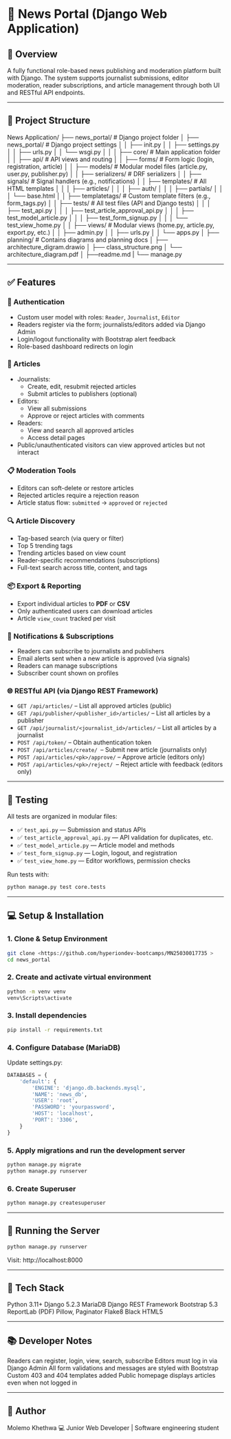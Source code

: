 # 📰 News Portal (Django Web Application)

## 📌 Overview
A fully functional role-based news publishing and moderation platform built with Django. The system supports journalist submissions, editor moderation, reader subscriptions, and article management through both UI and RESTful API endpoints.

---

## 📁 Project Structure
News Application/
├── news_portal/ # Django project folder
│ ├── news_portal/ # Django project settings
│ │ ├── init.py
│ │ ├── settings.py
│ │ ├── urls.py
│ │ └── wsgi.py
│ │
│ ├── core/ # Main application folder
│ │ ├── api/ # API views and routing
│ │ ├── forms/ # Form logic (login, registration, article)
│ │ ├── models/ # Modular model files (article.py, user.py, publisher.py)
│ │ ├── serializers/ # DRF serializers
│ │ ├── signals/ # Signal handlers (e.g., notifications)
│ │ ├── templates/ # All HTML templates
│ │ │ ├── articles/
│ │ │ ├── auth/
│ │ │ ├── partials/
│ │ │ └── base.html
│ │ ├── templatetags/ # Custom template filters (e.g., form_tags.py)
│ │ ├── tests/ # All test files (API and Django tests)
│ │ │ ├── test_api.py
│ │ │ ├── test_article_approval_api.py
│ │ │ ├── test_model_article.py
│ │ │ ├── test_form_signup.py
│ │ │ └── test_view_home.py
│ │ ├── views/ # Modular views (home.py, article.py, export.py, etc.)
│ │ ├── admin.py
│ │ ├── urls.py
│ │ └── apps.py
│
├── planning/ # Contains diagrams and planning docs
│ ├── architecture_digram.drawio
│ ├── class_structure.png
│ └── architecture_diagram.pdf
│
├──readme.md
|
└── manage.py


---

## ✅ Features

### 🔐 Authentication
- Custom user model with roles: `Reader`, `Journalist`, `Editor`
- Readers register via the form; journalists/editors added via Django Admin
- Login/logout functionality with Bootstrap alert feedback
- Role-based dashboard redirects on login

### 📰 Articles
- Journalists:
  - Create, edit, resubmit rejected articles
  - Submit articles to publishers (optional)
- Editors:
  - View all submissions
  - Approve or reject articles with comments
- Readers:
  - View and search all approved articles
  - Access detail pages
- Public/unauthenticated visitors can view approved articles but not interact

### 📋 Moderation Tools
- Editors can soft-delete or restore articles
- Rejected articles require a rejection reason
- Article status flow: `submitted` → `approved` or `rejected`

### 🔍 Article Discovery
- Tag-based search (via query or filter)
- Top 5 trending tags
- Trending articles based on view count
- Reader-specific recommendations (subscriptions)
- Full-text search across title, content, and tags

### 📦 Export & Reporting
- Export individual articles to **PDF** or **CSV**
- Only authenticated users can download articles
- Article `view_count` tracked per visit

### 📨 Notifications & Subscriptions
- Readers can subscribe to journalists and publishers
- Email alerts sent when a new article is approved (via signals)
- Readers can manage subscriptions
- Subscriber count shown on profiles

### 🌐 RESTful API (via Django REST Framework)
- `GET /api/articles/` – List all approved articles (public)
- `GET /api/publisher/<publisher_id>/articles/` – List all articles by a publisher
- `GET /api/journalist/<journalist_id>/articles/` – List all articles by a journalist
- `POST /api/token/` – Obtain authentication token
- `POST /api/articles/create/ `– Submit new article (journalists only)
- `POST /api/articles/<pk>/approve/` – Approve article (editors only)
- `POST /api/articles/<pk>/reject/ `– Reject article with feedback (editors only)

---

## 🧪 Testing

All tests are organized in modular files:

- ✅ `test_api.py` — Submission and status APIs
- ✅ `test_article_approval_api.py` — API validation for duplicates, etc.
- ✅ `test_model_article.py` — Article model and methods
- ✅ `test_form_signup.py` — Login, logout, and registration
- ✅ `test_view_home.py` — Editor workflows, permission checks

Run tests with:

```bash
python manage.py test core.tests

```

---
## 💻 Setup & Installation

### 1. Clone & Setup Environment

```bash
git clone <https://github.com/hyperiondev-bootcamps/MN25030017735 >
cd news_portal

```
### 2. Create and activate virtual environment

```bash
python -m venv venv
venv\Scripts\activate   
```

### 3. Install dependencies

```bash
pip install -r requirements.txt
```
### 4. Configure Database (MariaDB)
Update settings.py:

```python
DATABASES = {
    'default': {
        'ENGINE': 'django.db.backends.mysql',
        'NAME': 'news_db',
        'USER': 'root',
        'PASSWORD': 'yourpassword',
        'HOST': 'localhost',
        'PORT': '3306',
    }
}
```
### 5. Apply migrations and run the development server

```bash
python manage.py migrate
python manage.py runserver
```

### 6. Create Superuser

```bash
python manage.py createsuperuser

```

---
## 🚀 Running the Server

```bash 
python manage.py runserver

```

Visit: http://localhost:8000

---

## 🔧 Tech Stack

Python 3.11+
Django 5.2.3
MariaDB 
Django REST Framework
Bootstrap 5.3
ReportLab (PDF)
Pillow, Paginator
Flake8
Black
HTML5

---

## 📚 Developer Notes

Readers can register, login, view, search, subscribe
Editors must log in via Django Admin
All form validations and messages are styled with Bootstrap
Custom 403 and 404 templates added
Public homepage displays articles even when not logged in

---

## 👤 Author

Molemo Khethwa
💻 Junior Web Developer | Software engineering student
